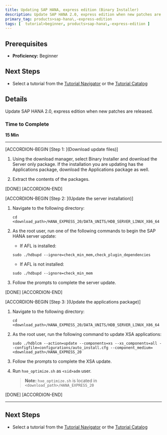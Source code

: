 ```yaml
---
title: Updating SAP HANA, express edition (Binary Installer)
description: Update SAP HANA 2.0, express edition when new patches are released.
primary_tag: products>sap-hana\,-express-edition
tags: [  tutorial>beginner, products>sap-hana\,-express-edition ]
---
```


## Prerequisites  
 - **Proficiency:** Beginner


## Next Steps
 - Select a tutorial from the [Tutorial Navigator](http://www.sap.com/developer/tutorial-navigator.html) or the [Tutorial Catalog](http://www.sap.com/developer/tutorials.html)

## Details
Update SAP HANA 2.0, express edition when new patches are released.

### Time to Complete
**15 Min**

---

[ACCORDION-BEGIN [Step 1: ](Download update files)]

1. Using the download manager, select Binary Installer and download the Server only package. If the installation you are updating has the Applications package, download the Applications package as well.

2. Extract the contents of the packages.

[DONE]
[ACCORDION-END]

[ACCORDION-BEGIN [Step 2: ](Update the server installation)]

1. Navigate to the following directory:

    ```
    cd <download_path>/HANA_EXPRESS_20/DATA_UNITS/HDB_SERVER_LINUX_X86_64
    ```

2. As the root user, run one of the following commands to begin the SAP HANA server update:

    - If AFL is installed:

    ```
    sudo ./hdbupd --ignore=check_min_mem,check_plugin_dependencies
    ```
    - If AFL is not installed:

    ```
    sudo ./hdbupd --ignore=check_min_mem
    ```

3. Follow the prompts to complete the server update.

[DONE]
[ACCORDION-END]


[ACCORDION-BEGIN [Step 3: ](Update the applications package)]

1. Navigate to the following directory:

    ```
    cd <download_path>/HANA_EXPRESS_20/DATA_UNITS/HDB_SERVER_LINUX_X86_64
    ```

2. As the root user, run the following command to update XSA applications:

    ```
    sudo ./hdblcm --action=update --components=xs --xs_components=all --configfile=configurations/auto_install.cfg --component_medium=<download_path>/HANA_EXPRESS_20
    ```

3. Follow the prompts to complete the XSA update.

4. Run `hxe_optimize.sh` as `<sid>adm` user.

    >**Note:**
    > `hxe_optimize.sh` is located in `<download_path>/HANA_EXPRESS_20`

[DONE]
[ACCORDION-END]

---

## Next Steps
- Select a tutorial from the [Tutorial Navigator](http://www.sap.com/developer/tutorial-navigator.html) or the [Tutorial Catalog](http://www.sap.com/developer/tutorials.html)
